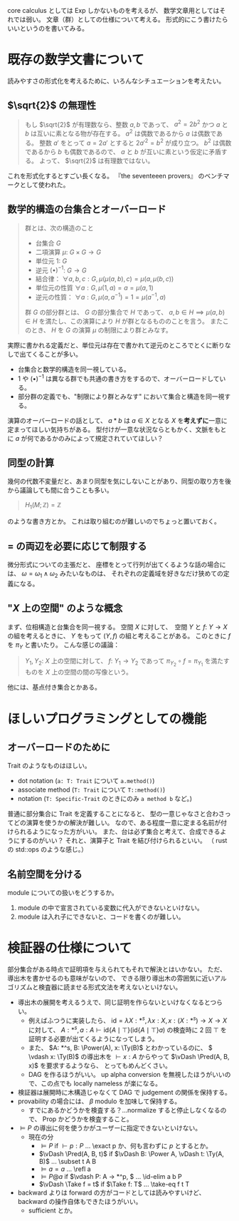 core calculus としては Exp しかないものを考えるが、
数学文章用としてはそれでは弱い。
文章（群）としての仕様について考える。
形式的にこう書けたらいいというのを書いてみる。

# 既存の数学文書について
読みやすさの形式化を考えるために、いろんなシチュエーションを考えたい。

## $\sqrt{2}$ の無理性
> もし $\sqrt{2}$ が有理数なら、整数 $a, b$ であって、
> $a^2 = 2 b^2$ かつ $a$ と $b$ は互いに素となる物が存在する。
> $a^2$ は偶数であるから $a$ は偶数である。
> 整数 $a'$ をとって $a = 2 a'$ とすると $2 a'^2 = b^2$ が成り立つ。
> $b^2$ は偶数であるから $b$ も偶数であるので、 $a$ と $b$ が互いに素という仮定に矛盾する。
> よって、 $\sqrt{2}$ は有理数ではない。

これを形式化するとすごい長くなる。
『the seventeeen provers』 のベンチマークとして使われた。

## 数学的構造の台集合とオーバーロード
> 群とは、次の構造のこと
> - 台集合 $G$
> - 二項演算 $\mu$: $G \times G \to G$
> - 単位元 $1$: $G$
> - 逆元 $(\bullet)^{-1}$: $G \to G$
> - 結合律： $\forall a, b, c: G, \mu(\mu(a, b), c) = \mu(a, \mu(b, c))$
> - 単位元の性質 $\forall a: G, \mu(1, a) = a = \mu(a, 1)$
> - 逆元の性質： $\forall a: G, \mu(a, a^{-1}) = 1 = \mu(a^{-1}, a)$
>
> 群 $G$ の部分群とは、 $G$ の部分集合で $H$ であって、
> $a, b \in H \implies \mu(a, b) \in H$ を満たし、この演算により $H$ が群となるもののことを言う。
> またこのとき、 $H$ を $G$ の演算 $\mu$ の制限により群とみなす。

実際に書かれる定義だと、単位元は存在で書かれて逆元のところでとくに断りなしで出てくることが多い。

- 台集合と数学的構造を同一視している。
- $1$ や $(\bullet)^{-1}$ は異なる群でも共通の書き方をするので、オーバーロードしている。
- 部分群の定義でも、"制限により群とみなす" において集合と構造を同一視する。

演算のオーバーロードの話として、
$a * b$ は $a \in X$ となる $X$ を**考えずに**一意に定まってほしい気持ちがある。
型付けが一意な状況ならともかく、文脈をもとに $a$ が何であるかのみによって規定されていてほしい？

## 同型の計算
幾何の代数不変量だと、あまり同型を気にしないことがあり、同型の取り方を後から議論しても間に合うことも多い。
> $H_1(M; \mathbb{Z}) = \mathbb{Z}$

のような書き方とか。
これは取り組むのが難しいのでちょっと置いておく。

## $=$ の両辺を必要に応じて制限する
微分形式についての主張だと、
座標をとって行列が出てくるような話の場合には、
$\omega = \omega _1 \wedge \omega _2$ みたいなものは、
それぞれの定義域を好きなだけ狭めての定義になる。

## "$X$ 上の空間" のような概念
まず、位相構造と台集合を同一視する。
空間 $X$ に対して、　空間 $Y$ と $f$: $Y \to X$ の組を考えるときに、
$Y$ をもって $(Y, f)$ の組と考えることがある。
このときに $f$ を $\pi_Y$ と書いたり。
こんな感じの議論：

> $Y_1, Y_2$: $X$ 上の空間に対して、 $f$: $Y_1 \to Y_2$ であって 
> $\pi_{Y_2} \circ f = \pi_{Y_1}$ を満たすものを $X$ 上の空間の間の写像という。

他には、基点付き集合とかある。

# ほしいプログラミングとしての機能
## オーバーロードのために
Trait のようなものはほしい。
- dot notation (`a: T: Trait` について `a.method()`)
- associate method (`T: Trait` について `T::method()`)
- notation (`T: Specific-Trait` のときにのみ `a method b` など。)

普通に部分集合に Trait を定義することになると、
型の一意じゃなさと合わさってどの演算を使うかの解決が難しい。
なので、ある程度一意に定まる名前が付けられるようになった方がいい。
また、台は必ず集合と考えて、合成できるようにするのがいい？
それと、演算子と Trait を結び付けられるといい。
（ rust の std::ops のような感じ。）

## 名前空間を分ける
module についての扱いをどうするか。
1. module の中で宣言されている変数に代入ができないといけない。
2. module は入れ子にできないと、コードを書くのが難しい。

# 検証器の仕様について
部分集合がある時点で証明項を与えられてもそれで解決とはいかない。
ただ、導出木を書かせるのも意味がないので、
できる限り導出木の雰囲気に近いアルゴリズムと検査器に読ませる形式文法を考えないといけない。

- 導出木の展開を考えるうえで、同じ証明を作らないといけなくなるとつらい。
  - 例えばふつうに実装したら、
    $\text{id} = \lambda X: *^s, \lambda x: X, x: (X: *^s) \to X \to X$ に対して、
    $A: *^s, a: A \vdash \text{id} \{A \mid \top\} (\text{id} \{A \mid \top\} a)$ の検査時に $2$ 回 $\top$ を証明する必要が出てくるようになってしまう。
  - また、 $A: *^s, B: \Power(A), x: \Ty(B)$ とわかっているのに、 $ \vdash x: \Ty(B)$ の導出木を $\vdash x: A$ からやって $\vDash \Pred(A, B, x)$ を要求するようなら、
    とってもめんどくさい。
  - DAG を作るほうがいい。 up alpha conversion を無視したほうがいいので、この点でも locally nameless が楽になる。
- 検証器は展開時に木構造じゃなくて DAG で judgement の関係を保持する。
- provability の場合には、 $\beta$ modulo を加味して保持する。
  - すでにあるかどうかを検査する？...normalize すると停止しなくなるので、 Prop かどうかを検査すること。
- $\vDash P$ の導出に何を使うかがユーザーに指定できないといけない。
  - 現在の分
    - $\vDash P$ if $\vdash p: P$ ... \exact p か、何も言わずに $p$ とするとか。
    - $\vDash \Pred(A, B, t)$ if $\vDash B: \Power A, \vDash t: \Ty(A, B)$ ... \subset t A B
    - $\vDash a = a$ ... \refl a
    - $\vDash P @ a$ if $\vdash P: A -> *^p, $ ... \id-elim a b P
    - $\vDash \Take f = t$ if $\Take f: T$ ... \take-eq f t T
- backward よりは forward の方がコードとしては読みやすいけど、 backward の操作自体もできたほうがいい。
  - sufficient とか。
